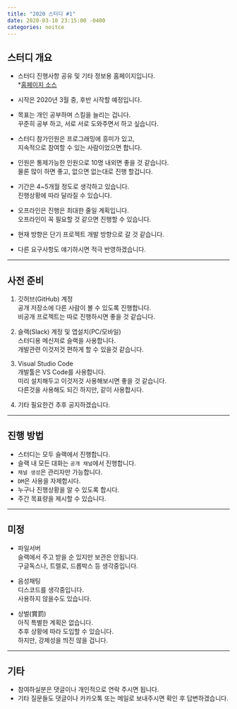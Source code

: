 ```yaml
---
title: "2020 스터디 #1"
date: 2020-03-10 23:15:00 -0400
categories: noitce
---
```


<h2>스터디 개요</h2>   

- 스터디 진행사항 공유 및 기타 정보용 홈페이지입니다.   
*[홈페이지 소스](https://github.com/2020study/2020study.github.io)

- 시작은 2020년 3월 중, 후반 시작할 예정입니다.

- 목표는 개인 공부하며 스킬을 늘리는 겁니다.   
꾸준히 공부 하고, 서로 서로 도와주면서 하고 싶습니다.  

- 스터디 참가인원은 프로그래밍에 흥미가 있고,   
지속적으로 참여할 수 있는 사람이었으면 합니다.

- 인원은 통제가능한 인원으로 10명 내외면 좋을 것 같습니다.   
물론 많이 하면 좋고, 없으면 없는대로 진행 할겁니다.   

- 기간은 4~5개월 정도로 생각하고 있습니다.   
진행상황에 따라 달라질 수 있습니다.

- 오프라인은 진행은 최대한 줄일 계획입니다.   
오프라인이 꼭 필요할 것 같으면 진행할 수 있습니다.

- 현재 방향은 단기 프로젝트 개발 방향으로 갈 것 같습니다.   

- 다른 요구사항도 얘기하시면 적극 반영하겠습니다.

---

<h2> 사전 준비</h2>   

1. 깃허브(GitHub) 계정   
공개 저장소에 다른 사람이 볼 수 있도록 진행합니다.   
비공개 프로젝트는 따로 진행하시면 좋을 것 같습니다.

2. 슬랙(Slack) 계정 및 앱설치(PC/모바일)   
스터디용 메신저로 슬랙을 사용합니다.   
개발관련 이것저것 편하게 할 수 있을것 같습니다.   

3. Visual Studio Code   
개발툴은 VS Code를 사용합니다.   
미리 설치해두고 이것저것 사용해보시면 좋을 것 같습니다.   
다른것을 사용해도 되긴 하지만, 같이 사용합시다.

4. 기타 필요한건 추후 공지하겠습니다.

---

<h2>진행 방법</h2>

- 스터디는 모두 슬랙에서 진행합니다.   
- 슬랙 내 모든 대화는 `공개 채널`에서 진행합니다.
- `채널 생성`은 관리자만 가능합니다.
- `DM`은 사용을 자제합시다.
- 누구나 진행상황을 알 수 있도록 합시다.
- 주간 목표량을 제시할 수 있습니다.

---

<h2>미정</h2>

- 파일서버   
슬랙에서 주고 받을 순 있지만 보관은 안됩니다.   
구글독스나, 트렐로, 드롭박스 등 생각중입니다.

- 음성채팅   
디스코드를 생각중입니다.   
사용하지 않을수도 있습니다.

- 상벌(賞罰)   
아직 특별한 계획은 없습니다.   
추후 상황에 따라 도입할 수 있습니다.   
하지만, 강제성을 띄진 않을 겁니다.

---

<h2>기타</h2>   

- 참여하실분은 댓글이나 개인적으로 연락 주시면 됩니다.
- 기타 질문들도 댓글이나 카카오톡 또는 메일로 보내주시면 확인 후 답변하겠습니다.

[jekyll-docs]: https://jekyllrb.com/docs/home
[jekyll-gh]:   https://github.com/jekyll/jekyll
[jekyll-talk]: https://talk.jekyllrb.com/
